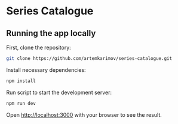 # Series Catalogue

## Running the app locally

First, clone the repository:

```bash
git clone https://github.com/artemkarimov/series-catalogue.git
```

Install necessary dependencies:

```bash
npm install
```

Run script to start the development server:

```bash
npm run dev
```

Open [http://localhost:3000](http://localhost:3000) with your browser to see the result.
